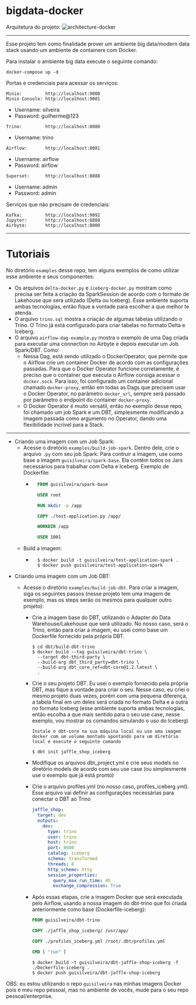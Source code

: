 # bigdata-docker

Arquitetura do projeto:
![architecture-docker](https://user-images.githubusercontent.com/40548889/206875691-757ee5f3-c9af-40be-96f6-e1f385b00412.png)



---

Esse projeto tem como finalidade prover um ambiente big data/modern data stack usando um ambiente de containers com Docker.

Para instalar o ambiente big data execute o seguinte comando:

```
docker-compose up -d
```

Portas e credenciais para acessar os serviços:

```
Minio:         http://localhost:9000
Minio Console: http://localhost:9001
```
  - Username: silveira
  - Password: guilherme@123

```
Trino:         http://localhost:8080
```
  - Username: trino

```
Airflow:       http://localhost:8081
```
  - Username: airflow
  - Password: airflow

```
Superset:      http://localhost:8088
```
  - Username: admin
  - Password: admin

Serviços que não precisam de credenciais:

```
Kafka:         http://localhost:9092
Jupyter:       http://localhost:8888
Airbyte:       http://localhost:8000
```



---
# Tutoriais

No diretório `examples` desse repo, tem alguns exemplos de como utilizar esse ambiente e seus componentes:
- Os arquivos `delta-docker.py` e `iceberg-docker.py` mostram como precisa ser feita a criação da SparkSession de acordo com o formato de Lakehouse que será utilizado (Delta ou Iceberg). Esse ambiente suporta ambas tecnologias, então fique a vontade para escolher a que melhor te atenda.
- O arquivo `trino.sql` mostra a criação de algumas tabelas utilizando o Trino. O Trino já está configurado para criar tabelas no formato Delta e Iceberg.
- O arquivo `airflow-dag-example.py` mostra o exemplo de uma Dag criada para executar uma connection no Airbyte e depois executar um Job Spark/DBT. Como:
  - Nessa Dag, está sendo utilizado o DockerOperator, que permite que o Airflow crie um container Docker de acordo com as configurações passadas. Para que o Docker Operator funcione corretamente, é preciso que o container que executa o Airflow consiga acessar o `docker.sock`. Para isso, foi configurado um container adicional chamado `docker-proxy`, então em todas as Dags que precisem usar o Docker Operator, no parâmetro `docker_url`, sempre será passado por parâmetro o endpoint do container `docker-proxy`.
  - O Docker Operator é muito versátil, então no exemplo desse repo, foi chamado um job Spark e um DBT, simplesmente modificando a imagem passada como argumento no Operator, dando uma flexibilidade incrível para a Stack.

---
- Criando uma imagem com um Job Spark:
  - Acesse o diretório `examples/build-job-spark`. Dentro dele, crie o arquivo `.py` com seu job Spark. Para contruir a imagem, use como base a imagem `guisilveira/spark-base`. Ela contém todos os Jars necessários para trabalhar com Delta e Iceberg. Exemplo de Dockerfile:
    - ``` Dockerfile
        FROM guisilveira/spark-base

        USER root

        RUN mkdir -p /app

        COPY ./test-application.py /app/

        WORKDIR /app

        USER 1001
      ```
  - Build a imagem:
    - ``` 
        $ docker build -t guisilveira/test-application-spark .
        $ docker push guisilveira/test-application-spark 
      ```
- Criando uma imagem com um Job DBT:
  - Acesse o diretório `examples/build-job-dbt`. Para criar a imagem, siga os seguintes passos (nesse projeto tem uma imagem de exemplo, mas os steps serão os mesmos para qualquer outro projeto):

    - Crie a imagem base do DBT, utilizando o Adapter do Data Warehouse/Lakehouse que será utilizado. No nosso caso, será o Trino, então para criar a imagem, eu usei como base um Dockerfile fornecido pela própria DBT.
      ```
      $ cd dbt/build-dbt-trino
      $ docker build --tag guisilveira/dbt-trino \
        --target dbt-third-party \
        --build-arg dbt_third_party=dbt-trino \
        --build-arg dbt_core_ref=dbt-core@1.2.latest \
        .
      ```
    - Crie o seu projeto DBT. Eu usei o exemplo fornecido pela própria DBT, mas fique a vontade para criar o seu. Nesse caso, eu criei o mesmo projeto duas vezes, porém com uma pequena diferença, a tabela final em um deles será criada no formato Delta e a outra no formato Iceberg (esse ambiente suporta ambas tecnologias, então escolha a que mais sentido para o seu use case, nesse exemplo, vou mostrar os comandos simulando o uso do Iceberg)
      ```
      Instale o dbt-core na sua máquina local ou use uma imagem docker com um volume montado apontando para um diretório local e execute o seguinte comando

      $ dbt init jaffle_shop_iceberg
      ```

    - Modifique os arquivos dbt_project.yml e crie seus models no diretório models de acordo com seu use case (ou simplesmente use o exemplo que já está pronto)

    - Crie o arquivo profiles.yml (no nosso caso, profiles_iceberg.yml). Esse arquivo vai definir as configurações necessárias para conectar o DBT ao Trino
      ``` yml
      jaffle_shop:
        target: dev
        outputs:
          dev:
            type: trino
            user: trino
            host: trino
            port: 8080
            catalog: iceberg
            schema: transformed
            threads: 8
            http_scheme: http
            session_properties:
              query_max_run_time: 4h
              exchange_compression: True
      ```
    - Após essas etapas, crie a imagem Docker que será executada pelo Airflow, usando a nossa imagem do dbt-trino que foi criada anteriormente como base (Dockerfile-iceberg):
      ``` Dockerfile
      FROM guisilveira/dbt-trino

      COPY ./jaffle_shop_iceberg/ /usr/app/

      COPY ./profiles_iceberg.yml /root/.dbt/profiles.yml

      CMD [ "run" ]
      ```
      ```
      $ docker build -t guisilveira/dbt-jaffle-shop-iceberg -f ./Dockerfile-iceberg .
      $ docker push guisilveira/dbt-jaffle-shop-iceberg
      ```

OBS: eu estou utilizando o repo `guisilveira` nas minhas imagens Docker pois é meu repo pessoal, mas no ambiente de vocês, mude para o seu repo pessoal/enterprise.

